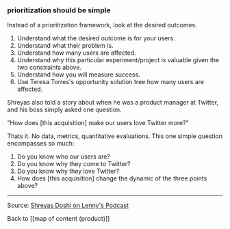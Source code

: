 ### prioritization should be simple

Instead of a prioritization framework, look at the desired outcomes.

1. Understand what the desired outcome is for your users.
2. Understand what their problem is.
3. Understand how many users are affected.
4. Understand why this particular experiment/project is valuable given the two constraints above.
5. Understand how you will measure success.
6. Use Teresa Torres's opportunity solution tree how many users are affected.

Shreyas also told a story about when he was a product manager at Twitter, and his boss simply asked one question.

"How does [this acquisition] make our users love Twitter more?" 

Thats it. No data, metrics, quantitative evaluations. This one simple question encompasses so much:

1. Do you know who our users are?
2. Do you know why they come to Twitter?
3. Do you know why they love Twitter?
4. How does [this acquisition] change the dynamic of the three points above?

---

Source: [Shreyas Doshi on Lenny's Podcast](https://open.spotify.com/episode/46ESEeVyHHA6sWE0AdfzTs?si=8a6cc8cc2f6747d4)

Back to [[map of content (product)]]